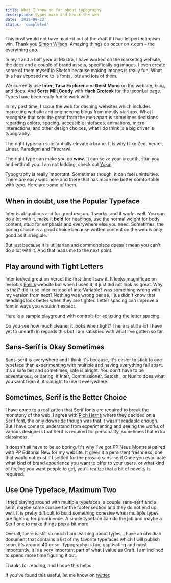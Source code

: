 ```yaml
---
title: What I know so far about typography
description: types make and break the web
date: '2025-09-23'
status: 'completed'
---
```


This post would not have made it out of the draft if I had let perfectionism win. Thank you [Simon Wilson](https://x.com/simonsarris/status/1970284756169540072). Amazing things do occur on x.com – the everything app.

In my 1 and a half year at Mastra, I have worked on the marketing website, the docs and a couple of brand assets, specifically og images. I even create some of them myself in Sketch because making images is really fun. What this has exposed me to is fonts, lots and lots of them.

We currently use **Inter**, **Tasa Explorer** and **Geist Mono** on the website, blog, and docs. And **Sorts Mill Goudy** with **Hack Grotesk** for the tsconf.ai page. Types have been really fun to work with.

In my past time, I scour the web for dashing websites which includes marketing website and engineering blogs from mostly startups. What I recognize that sets the great from the meh apart is sometimes decisions regarding colors, spacing, accessible intefaces, animations, micro interactions, and other design choices, what I do think is a big driver is typography.

The right type can substantially elevate a brand. It is why I like Zed, Vercel, Linear, Paradigm and Firecrawl.

The right type can make you go **wow**. It can seize your breadth, stun you and enthrall you. I am not kidding, check out [Yokai](https://off-type.com/products/yokai).

Typography is really important. Sometimes though, it can feel unintuitive. There are easy wins here and there that has made me better comfortable with type. Here are some of them.

## When in doubt, use the Popular Typeface

Inter is ubiquitious and for good reason. It works, and it works well. You can do a lot with it, make it **bold** for headings, use the normal weight for body content, _italic_ for emphasis and everywhere else you need. Sometimes, the boring choice is a good choice because written content on the web is only good as it is legible.

But just because it is utilitarian and commonplace doesn't mean you can't do a lot with it. And that leads me to the next point.

## Play around with Tight Letters

Inter looked great on Vercel the first time I saw it. It looks magnifique on leerob's [Emil's](https://emilkowal.ski/) website but when I used it, it just did not look as great. Why is that? did i use inter instead of interVariable? was something wrong with my version from next? Nothing was wrong per se, I jus didn't know that headings look better when they are tighter. Letter spacing can improve a font in ways you wouldn't expect.

Here is a sample playground with controls for adjusting the letter spacing.

<LetterSpacingPlayground />

Do you see how much cleaner it looks when tight? There is still a lot I have yet to unearth in regards this but I am satisified with what I've gotten so far.

## Sans-Serif is Okay Sometimes

Sans-serif is everywhere and I think it's because, it's easier to stick to one typeface than experimenting with multiple and having everything fall apart. It's a safe bet and sometimes, safe is alright. You don't have to be adventurous, or daring, if Inter, Commissioner, Satoshi, or Nunito does what you want from it, it's alright to use it everywhere.

## Sometimes, Serif is the Better Choice

I have come to a realization that Serif fonts are required to break the monotony of the web. I agree with [Rich Harris](https://svelte.dev/blog/the-omnisite#New-look) where they decided on a Serif font, the only downside though was that it wasn't readable enough. But I have come to understand from experimenting and seeing the works of various designers that Serif is required for personality, sometimes that extra classiness.

 It doesn't all have to be so boring. It's why I've got PP Neue Montreal paired with PP Editorial New for my website. It gives it a persistent freshness, one that would not exist if I settled for the prosaic sans-serif.Once you evauluate what kind of brand experience you want to offer to your users, or what kind of feeling you want people to get, you'll realize that a bit of novelty is required.

## Use One Typeface, Maximum Two

I tried playing around with multiple typefaces, a couple sans-serif and a serif, maybe some cursive for the footer section and they do not end up well. It is pretty difficult to build something cohesive when multiple types are fighting for prominence. A single typeface can do the job and maybe a Serif one to make things pop a bit more.

Overall, there is still so much I am learning about types, I have an obsidian document that contains a list of my favorite typefaces which I will publish soon, it's around 40 or so. Typography is fun, captivating and most importantly, it is a very important part of what I value as Craft. I am inclined to spend more time figuring it out.

Thanks for reading, and I hope this helps.

If you've found this useful, let me know on [twitter](https://x.com/adeleke5140).
